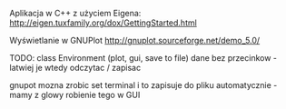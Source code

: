Aplikacja w C++ z użyciem Eigena:
http://eigen.tuxfamily.org/dox/GettingStarted.html

Wyświetlanie w GNUPlot
http://gnuplot.sourceforge.net/demo_5.0/

TODO:
class Environment (plot, gui, save to file)
dane bez przecinkow - latwiej je wtedy odczytac / zapisac

gnupot mozna zrobic set terminal i to zapisuje do pliku automatycznie - mamy z glowy robienie tego w GUI